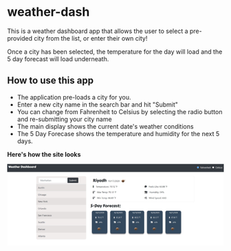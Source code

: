 # weather-dash
This is a weather dashboard app that allows the user to select a pre-provided city from the list, or enter their own city!

Once a city has been selected, the temperature for the day will load and the 5 day forecast will load underneath.

## How to use this app
* The application pre-loads a city for you.
* Enter a new city name in the search bar and hit "Submit"
* You can change from Fahrenheit to Celsius by selecting the radio button and re-submitting your city name
* The main display shows the current date's weather conditions
* The 5 Day Forecase shows the temperature and humidity for the next 5 days.

**Here's how the site looks**

![Screenshot](https://github.com/cpusillo/weather-dash/blob/main/assets/img/Screenshot.jpg)
